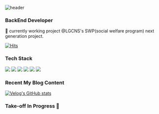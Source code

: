 ![header](https://capsule-render.vercel.app/api?type=Waving&color=gradient&height=200&section=header&text=Beak%20Seung%20Han&fontSize=90&animation=twinkling&")

### BackEnd Developer
🥯 currently working project @LGCNS's SWP(social welfare program) next generation project.

[![Hits](https://hits.seeyoufarm.com/api/count/incr/badge.svg?url=https%3A%2F%2Fgithub.com%2FMushbird&count_bg=%230B3C6C&title_bg=%23555555&icon=&icon_color=%23E7E7E7&title=hits&edge_flat=false)](https://hits.seeyoufarm.com)

### Tech Stack

<img src="https://img.shields.io/badge/Java-007396?style=flat-square&logo=java&logoColor=white"/></a>
<img src="https://img.shields.io/badge/JavaScript-FFB13B?style=flat-square&logo=JavaScript&logoColor=white"/></a>
<img src="https://img.shields.io/badge/Jquery-0769AD?style=flat-square&logo=Jquery&logoColor=white"/></a>
<img src="https://img.shields.io/badge/Spring-6DB33F?style=flat-square&logo=Spring&logoColor=white"/></a>
<img src="https://img.shields.io/badge/SpringBoot-11B48A?style=flat-square&logo=SpringBoot&logoColor=white"/></a>
<img src="https://img.shields.io/badge/MsSql-CC2927?style=flat-square&logo=MicrosoftSqlServer&logoColor=white"/></a>

### Recent My Blog Content

[![Velog's GitHub stats](https://velog-readme-stats.vercel.app/api?name=hemb1_9&tag=JavaScript)](https://velog.io/@hemb1_9)

### Take-off In Progress 💬


<!--
**Mushbird/mushbird** is a ✨ _special_ ✨ repository because its `README.md` (this file) appears on your GitHub profile.

Here are some ideas to get you started:

- 🔭 I’m currently working on ...
- 🌱 I’m currently learning ...
- 👯 I’m looking to collaborate on ...
- 🤔 I’m looking for help with ...
- 💬 Ask me about ...
- 📫 How to reach me: ...
- 😄 Pronouns: ...
- 👋 Hi there: ...
- ⚡ Fun fact: ...
-->
